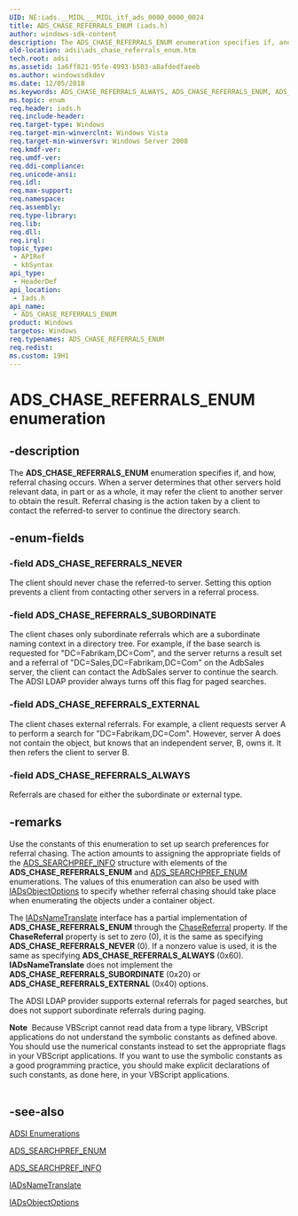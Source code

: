 ```yaml
---
UID: NE:iads.__MIDL___MIDL_itf_ads_0000_0000_0024
title: ADS_CHASE_REFERRALS_ENUM (iads.h)
author: windows-sdk-content
description: The ADS_CHASE_REFERRALS_ENUM enumeration specifies if, and how, referral chasing occurs.
old-location: adsi\ads_chase_referrals_enum.htm
tech.root: adsi
ms.assetid: 1a6ff821-95fe-4993-b503-a8afdedfaeeb
ms.author: windowssdkdev
ms.date: 12/05/2018
ms.keywords: ADS_CHASE_REFERRALS_ALWAYS, ADS_CHASE_REFERRALS_ENUM, ADS_CHASE_REFERRALS_ENUM enumeration [ADSI], ADS_CHASE_REFERRALS_EXTERNAL, ADS_CHASE_REFERRALS_NEVER, ADS_CHASE_REFERRALS_SUBORDINATE, _ds_ads_chase_referrals_enum, adsi.ads__chase__referrals__enum, adsi.ads_chase_referrals_enum, iads/ADS_CHASE_REFERRALS_ALWAYS, iads/ADS_CHASE_REFERRALS_ENUM, iads/ADS_CHASE_REFERRALS_EXTERNAL, iads/ADS_CHASE_REFERRALS_NEVER, iads/ADS_CHASE_REFERRALS_SUBORDINATE
ms.topic: enum
req.header: iads.h
req.include-header: 
req.target-type: Windows
req.target-min-winverclnt: Windows Vista
req.target-min-winversvr: Windows Server 2008
req.kmdf-ver: 
req.umdf-ver: 
req.ddi-compliance: 
req.unicode-ansi: 
req.idl: 
req.max-support: 
req.namespace: 
req.assembly: 
req.type-library: 
req.lib: 
req.dll: 
req.irql: 
topic_type:
 - APIRef
 - kbSyntax
api_type:
 - HeaderDef
api_location:
 - Iads.h
api_name:
 - ADS_CHASE_REFERRALS_ENUM
product: Windows
targetos: Windows
req.typenames: ADS_CHASE_REFERRALS_ENUM
req.redist: 
ms.custom: 19H1
---
```


# ADS_CHASE_REFERRALS_ENUM enumeration


## -description


The <b>ADS_CHASE_REFERRALS_ENUM</b> enumeration specifies if, and how, referral chasing occurs. When a server determines that other servers hold relevant data, in part or as a whole, it may refer the client to another server to obtain the result. Referral chasing is the action taken by a client to contact the referred-to server to continue the directory search.


## -enum-fields




### -field ADS_CHASE_REFERRALS_NEVER

The client should never chase the referred-to server. Setting this option prevents a client from contacting other servers in a referral process.


### -field ADS_CHASE_REFERRALS_SUBORDINATE

The client chases only subordinate referrals which are a subordinate naming context in a directory tree. For example, if the base search is requested for "DC=Fabrikam,DC=Com", and the server returns a result set and a referral of "DC=Sales,DC=Fabrikam,DC=Com" on the AdbSales server, the client can contact the AdbSales server to continue the search. The ADSI LDAP provider always turns off this flag for paged searches.


### -field ADS_CHASE_REFERRALS_EXTERNAL

The client chases external referrals. For example, a client requests server A to perform a search for "DC=Fabrikam,DC=Com". However, server A does not contain the object, but knows that an independent server, B, owns it. It then refers the client to server B.


### -field ADS_CHASE_REFERRALS_ALWAYS

Referrals are chased for either the subordinate or external type.


## -remarks



Use the constants of this enumeration to set up search preferences for referral chasing. The action amounts to assigning the appropriate fields of the  <a href="https://msdn.microsoft.com/5fc46271-a1be-4a9d-a340-ed801211736a">ADS_SEARCHPREF_INFO</a> structure with elements of the <b>ADS_CHASE_REFERRALS_ENUM</b> and  <a href="https://msdn.microsoft.com/f3ab3d53-e53c-459e-929f-f2a3fc95c3ff">ADS_SEARCHPREF_ENUM</a> enumerations. The values of this enumeration can also be used with  <a href="https://msdn.microsoft.com/1884efe5-86f5-4579-a25e-2ff9c9a6ec2a">IADsObjectOptions</a> to specify whether referral chasing should take place when enumerating the objects under a container object.

The <a href="https://msdn.microsoft.com/3d8baeb1-0edc-4648-8691-6ea4dcfd8f62">IADsNameTranslate</a> interface has a partial implementation of <b>ADS_CHASE_REFERRALS_ENUM</b> through the <a href="https://msdn.microsoft.com/7c44fe9b-16a5-4bd5-a80b-8f3dcfec20cc">ChaseReferral</a> property. If the <b>ChaseReferral</b> property is set to zero (0), it is the same as specifying <b>ADS_CHASE_REFERRALS_NEVER</b> (0). If a nonzero value is used, it is the same as specifying <b>ADS_CHASE_REFERRALS_ALWAYS</b> (0x60). <b>IADsNameTranslate</b> does not implement the <b>ADS_CHASE_REFERRALS_SUBORDINATE</b> (0x20) or <b>ADS_CHASE_REFERRALS_EXTERNAL</b> (0x40) options.

The ADSI LDAP provider supports external referrals for paged searches, but does not support subordinate referrals during paging.

<div class="alert"><b>Note</b>  Because VBScript cannot read data from a type library, VBScript applications do not understand the symbolic constants as defined above. You should use the numerical constants instead to set the appropriate flags in your VBScript applications. If you want to use the symbolic constants as a good programming practice, you should make explicit declarations of such constants, as done here, in your VBScript applications.</div>
<div> </div>



## -see-also




<a href="https://msdn.microsoft.com/f0ad5ce5-742d-40dc-ac5a-31d779e40bfd">ADSI
  Enumerations</a>



<a href="https://msdn.microsoft.com/f3ab3d53-e53c-459e-929f-f2a3fc95c3ff">ADS_SEARCHPREF_ENUM</a>



<a href="https://msdn.microsoft.com/5fc46271-a1be-4a9d-a340-ed801211736a">ADS_SEARCHPREF_INFO</a>



<a href="https://msdn.microsoft.com/3d8baeb1-0edc-4648-8691-6ea4dcfd8f62">IADsNameTranslate</a>



<a href="https://msdn.microsoft.com/1884efe5-86f5-4579-a25e-2ff9c9a6ec2a">IADsObjectOptions</a>
 

 

